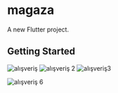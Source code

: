 # magaza

A new Flutter project.

## Getting Started
![alışveriş](https://user-images.githubusercontent.com/110173521/228278413-cfcbf4c1-7760-49b2-992d-92a155249d46.PNG)
![alışveriş 2](https://user-images.githubusercontent.com/110173521/228278436-bc3ee2db-2ac4-479c-b8ba-1ffea230cf26.PNG)
![alışveriş3](https://user-images.githubusercontent.com/110173521/228278450-681db6c7-6191-45c1-8961-099505e85f43.PNG)

![alışveriş 6](https://user-images.githubusercontent.com/110173521/228278499-2890bb94-6494-45c5-9cc0-783777185e41.PNG)




